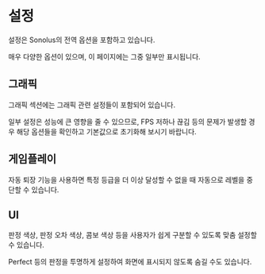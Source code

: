 # 설정

설정은 Sonolus의 전역 옵션을 포함하고 있습니다.

매우 다양한 옵션이 있으며, 이 페이지에는 그중 일부만 표시됩니다.

## 그래픽

그래픽 섹션에는 그래픽 관련 설정들이 포함되어 있습니다.

일부 설정은 성능에 큰 영향을 줄 수 있으므로, FPS 저하나 끊김 등의 문제가 발생할 경우 해당 옵션들을 확인하고 기본값으로 초기화해 보시기 바랍니다.

## 게임플레이

자동 퇴장 기능을 사용하면 특정 등급을 더 이상 달성할 수 없을 때 자동으로 레벨을 중단할 수 있습니다.

## UI

판정 색상, 판정 오차 색상, 콤보 색상 등을 사용자가 쉽게 구분할 수 있도록 맞춤 설정할 수 있습니다.

Perfect 등의 판정을 투명하게 설정하여 화면에 표시되지 않도록 숨길 수도 있습니다.
